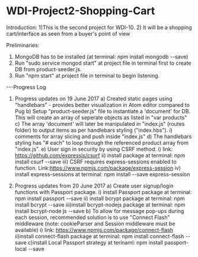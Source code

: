 # WDI-Project2-Shopping-Cart

Introduction:
1)This is the second project for WDI-10.
2) It will be a shopping cart/interface as seen from a buyer's point of view

Preliminaries:
1) MongoDB has to be installed (at terminal: npm install mongodb --save)
2) Run "sudo service mongod start" at project file in terminal first to create DB from product-seeder.js.
3) Run "npm start" at project file in terminal to begin listening.



---Progress Log

1) Progress updates on 19 June 2017
  a) Created static pages using "handlebars" - provides better visualization in Atom editor compared to Pug
  b) Setup "product-seeder.js" file to instantiate a 'document' for DB. This will create an array of seperate objects as listed in "var products"
  c) The array 'document' will later be manipulated in "index.js" (routes folder) to output items as per handlebars styling ("index.hbs").
    i) comments for array slicing and push inside "index.js"
  d) The handlebars styling has "# each" to loop through the referenced product array from "index.js".
  e) User sign in security by using CSRF method.
    i) link: https://github.com/expressjs/csurf
    ii) install package at terminal: npm install csurf --save
    iii) CSRF requires express-sessions enabled to function. Link:https://www.npmjs.com/package/express-session
    iv) install express-sessions at terminal: npm install --save express-session

2) Progress updates from 20 June 2017
  a) Create user signup/login functions with Passport package.
    i) install Passport package at terminal: npm install passport --save
    ii) install bcrypt package at terminal: npm install bcrypt --save
    iii)install bcrypt-nodejs package at terminal: npm install bcrypt-node js --save
  b) To allow for message pop-ups during each session, recommended solution is to use "Connect Flash" middleware (note: cookieParser and Session middleware must be available)
    i) link: https://www.npmjs.com/package/connect-flash
    ii)install connect-flash package at terminal: npm install connect-flash --save
  c)install Local Passport strategy at terinaml: npm install passport-local --save
